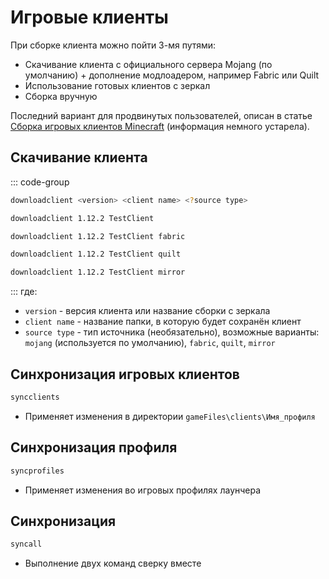 # Игровые клиенты

При сборке клиента можно пойти 3-мя путями:

- Скачивание клиента с официального сервера Mojang (по умолчанию) + дополнение модлоадером, например Fabric или Quilt
- Использование готовых клиентов с зеркал
- Сборка вручную

Последний вариант для продвинутых пользователей, описан в статье [Сборка игровых клиентов Minecraft](https://blog.aurora-team.ru/posts/building-minecraft-clients/) (информация немного устарела).

## Скачивание клиента
::: code-group
```sh [Шаблон]
downloadclient <version> <client name> <?source type>
```
```sh [Vanilla]
downloadclient 1.12.2 TestClient
```
```sh [Fabric]
downloadclient 1.12.2 TestClient fabric
```
```sh [Quilt]
downloadclient 1.12.2 TestClient quilt
```
```sh [Mirror]
downloadclient 1.12.2 TestClient mirror
```
:::
где:

- `version` - версия клиента или название сборки с зеркала
- `client name` - название папки, в которую будет сохранён клиент
- `source type` - тип источника (необязательно), возможные варианты: `mojang` (используется по умолчанию), `fabric`, `quilt`, `mirror`

## Синхронизация игровых клиентов

```sh
syncclients
```

- Применяет изменения в директории `gameFiles\clients\Имя_профиля`

## Синхронизация профиля

```sh
syncprofiles
```

- Применяет изменения во игровых профилях лаунчера

## Синхронизация

```sh
syncall
```

- Выполнение двух команд сверку вместе

